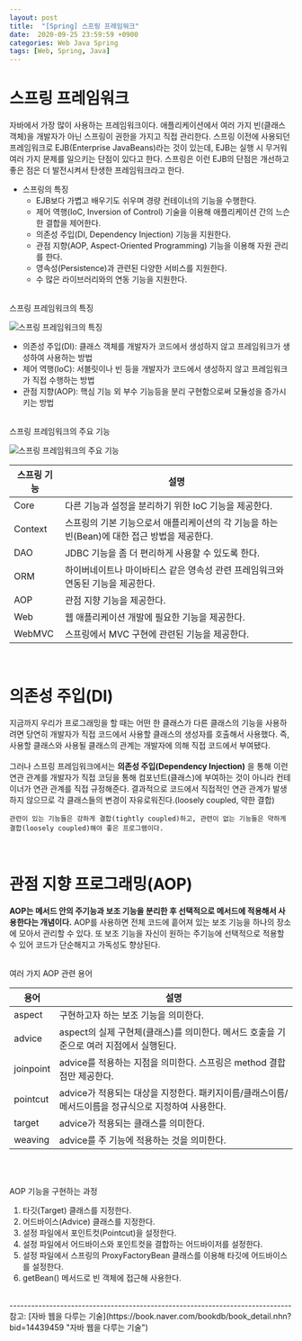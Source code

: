 ```yaml
---
layout: post
title:  "[Spring] 스프링 프레임워크"
date:  2020-09-25 23:59:59 +0900
categories: Web Java Spring
tags: [Web, Spring, Java]
---
```


# 스프링 프레임워크

자바에서 가장 많이 사용하는 프레임워크이다. 애플리케이션에서 여러 가지 빈(클래스 객체)을 개발자가 아닌 스프링이 권한을 가지고 직접 관리한다. 
스프링 이전에 사용되던 프레임워크로 EJB(Enterprise JavaBeans)라는 것이 있는데, EJB는 실행 시 무거워 여러 가지 문제를 일으키는 단점이 있다고 한다.
스프링은 이런 EJB의 단점은 개선하고 좋은 점은 더 발전시켜서 탄생한 프레임워크라고 한다.


- 스프링의 특징
    + EJB보다 가볍고 배우기도 쉬우며 경량 컨테이너의 기능을 수행한다.
    + 제어 역행(IoC, Inversion of Control) 기술을 이용해 애플리케이션 간의 느슨한 결합을 제어한다.
    + 의존성 주입(DI, Dependency Injection) 기능을 지원한다.
    + 관점 지향(AOP, Aspect-Oriented Programming) 기능을 이용해 자원 관리를 한다.
    + 영속성(Persistence)과 관련된 다양한 서비스를 지원한다.
    + 수 많은 라이브러리와의 연동 기능을 지원한다.

<br>
스프링 프레임워크의 특징

![스프링 프레임워크의 특징](https://user-images.githubusercontent.com/43199318/94102894-2642ef80-fe6e-11ea-81c2-909741451a9a.png)

- 의존성 주입(DI): 클래스 객체를 개발자가 코드에서 생성하지 않고 프레임워크가 생성하여 사용하는 방법
- 제어 역행(IoC): 서블릿이나 빈 등을 개발자가 코드에서 생성하지 않고 프레임워크가 직접 수행하는 방법
- 관점 지향(AOP): 핵심 기능 외 부수 기능등을 분리 구현함으로써 모듈성을 증가시키는 방법

<br>
스프링 프레임워크의 주요 기능

![스프링 프레임워크의 주요 기능](https://user-images.githubusercontent.com/43199318/94103204-fcd69380-fe6e-11ea-9644-fa182287da7e.png)

|스프링 기능|설명|
|---|---|
|Core|다른 기능과 설정을 분리하기 위한 IoC 기능을 제공한다.|
|Context|스프링의 기본 기능으로서 애플리케이션의 각 기능을 하는 빈(Bean)에 대한 접근 방법을 제공한다.|
|DAO|JDBC 기능을 좀 더 편리하게 사용할 수 있도록 한다.|
|ORM|하이버네이트나 마이바티스 같은 영속성 관련 프레임워크와 연동된 기능을 제공한다.|
|AOP|관점 지향 기능을 제공한다.|
|Web|웹 애플리케이션 개발에 필요한 기능을 제공한다.|
|WebMVC|스프링에서 MVC 구현에 관련된 기능을 제공한다.|

<br>

# 의존성 주입(DI)

지금까지 우리가 프로그래밍을 할 때는 어떤 한 클래스가 다른 클래스의 기능을 사용하려면 당연히 개발자가 직접 코드에서 사용할 클래스의 생성자를 호출해서 사용했다.
즉, 사용할 클래스와 사용될 클래스의 관계는 개발자에 의해 직접 코드에서 부여됐다.
<br><br>
그러나 스프링 프레임워크에서는 **의존성 주입(Dependency Injection)** 을 통해 이런 연관 관계를 개발자가 직접 코딩을 통해 컴포넌트(클래스)에 부여하는 것이 아니라 컨테이너가 연관 관계를 직접 규정해준다.
결과적으로 코드에서 직접적인 연관 관계가 발생하지 않으므로 각 클래스들의 변경이 자유로워진다.(loosely coupled, 약한 결합)

```text
관련이 있는 기능들은 강하게 결합(tightly coupled)하고, 관련이 없는 기능들은 약하게 결합(loosely coupled)해야 좋은 프로그램이다.
```

<br>

# 관점 지향 프로그래밍(AOP) 

**AOP는 메서드 안의 주기능과 보조 기능을 분리한 후 선택적으로 메서드에 적용해서 사용한다는 개념이다.** 
AOP를 사용하면 전체 코드에 흩어져 있는 보조 기능을 하나의 장소에 모아서 관리할 수 있다. 
또 보조 기능을 자신이 원하는 주기능에 선택적으로 적용할 수 있어 코드가 단순해지고 가독성도 향상된다. 
<br><br>

여러 가지 AOP 관련 용어

|용어|설명|
|---|---|
|aspect|구현하고자 하는 보조 기능을 의미한다.|
|advice|aspect의 실제 구현체(클래스)를 의미한다. 메서드 호출을 기준으로 여러 지점에서 실행된다.|
|joinpoint|advice를 적용하는 지점을 의미한다. 스프링은 method 결합점만 제공한다.|
|pointcut|advice가 적용되는 대상을 지정한다. 패키지이름/클래스이름/메서드이름을 정규식으로 지정하여 사용한다.|
|target|advice가 적용되는 클래스를 의미한다.|
|weaving|advice를 주 기능에 적용하는 것을 의미한다.|

<br><br>

AOP 기능을 구현하는 과정
1. 타깃(Target) 클래스를 지정한다.
2. 어드바이스(Advice) 클래스를 지정한다.
3. 설정 파일에서 포인트컷(Pointcut)을 설정한다.
4. 설정 파일에서 어드바이스와 포인트컷을 결합하는 어드바이저를 설정한다.
5. 설정 파일에서 스프링의 ProxyFactoryBean 클래스를 이용해 타깃에 어드바이스를 설정한다.
6. getBean() 메서드로 빈 객체에 접근해 사용한다.


<br>
------------------------------------------------------------------------------
참고: [자바 웹을 다루는 기술](https://book.naver.com/bookdb/book_detail.nhn?bid=14439459 "자바 웹을 다루는 기술")